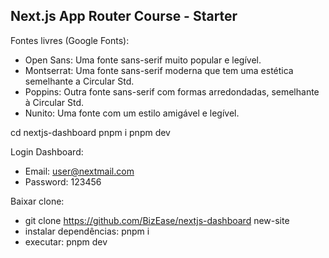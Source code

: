 ## Next.js App Router Course - Starter

Fontes livres (Google Fonts):
- Open Sans: Uma fonte sans-serif muito popular e legível.
- Montserrat: Uma fonte sans-serif moderna que tem uma estética semelhante a Circular Std.
- Poppins: Outra fonte sans-serif com formas arredondadas, semelhante à Circular Std.
- Nunito: Uma fonte com um estilo amigável e legível.

cd nextjs-dashboard
pnpm i
pnpm dev

Login Dashboard:
- Email: user@nextmail.com
- Password: 123456

Baixar clone:
- git clone https://github.com/BizEase/nextjs-dashboard new-site
- instalar dependências: pnpm i
- executar: pnpm dev
